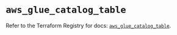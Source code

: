 # `aws_glue_catalog_table`

Refer to the Terraform Registry for docs: [`aws_glue_catalog_table`](https://registry.terraform.io/providers/hashicorp/aws/3.76.1/docs/resources/glue_catalog_table).
